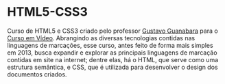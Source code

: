 # HTML5-CSS3
 Curso de HTML5 e CSS3 criado pelo professor <a href="https://github.com/gustavoguanabara" target="_blank" rel="external">Gustavo Guanabara</a> para o <a href="https://www.youtube.com/@CursoemVideo" target="_blank" rel="external">Curso em Vídeo</a>. Abrangindo as diversas tecnologias contidas nas linguagens de marcações, esse curso, antes feito de forma mais simples em 2013, busca expandir e explorar as principais linguagens de marcação contidas em site na internet; dentre elas, há o HTML, que serve como uma estrutura semântica, e CSS, que é utilizada para desenvolver o design dos documentos criados.
